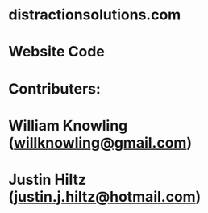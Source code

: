 # distractionsolutions.com
# Website Code
# Contributers:
#     William Knowling (willknowling@gmail.com)
#     Justin Hiltz (justin.j.hiltz@hotmail.com)